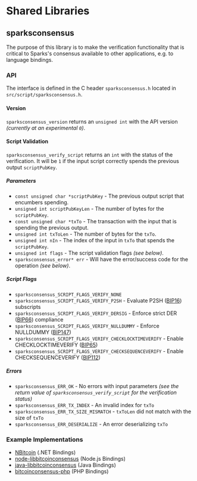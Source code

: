 Shared Libraries
================

## sparksconsensus

The purpose of this library is to make the verification functionality that is critical to Sparks's consensus available to other applications, e.g. to language bindings.

### API

The interface is defined in the C header `sparksconsensus.h` located in  `src/script/sparksconsensus.h`.

#### Version

`sparksconsensus_version` returns an `unsigned int` with the API version *(currently at an experimental `0`)*.

#### Script Validation

`sparksconsensus_verify_script` returns an `int` with the status of the verification. It will be `1` if the input script correctly spends the previous output `scriptPubKey`.

##### Parameters
- `const unsigned char *scriptPubKey` - The previous output script that encumbers spending.
- `unsigned int scriptPubKeyLen` - The number of bytes for the `scriptPubKey`.
- `const unsigned char *txTo` - The transaction with the input that is spending the previous output.
- `unsigned int txToLen` - The number of bytes for the `txTo`.
- `unsigned int nIn` - The index of the input in `txTo` that spends the `scriptPubKey`.
- `unsigned int flags` - The script validation flags *(see below)*.
- `sparksconsensus_error* err` - Will have the error/success code for the operation *(see below)*.

##### Script Flags
- `sparksconsensus_SCRIPT_FLAGS_VERIFY_NONE`
- `sparksconsensus_SCRIPT_FLAGS_VERIFY_P2SH` - Evaluate P2SH ([BIP16](https://github.com/bitcoin/bips/blob/master/bip-0016.mediawiki)) subscripts
- `sparksconsensus_SCRIPT_FLAGS_VERIFY_DERSIG` - Enforce strict DER ([BIP66](https://github.com/bitcoin/bips/blob/master/bip-0066.mediawiki)) compliance
- `sparksconsensus_SCRIPT_FLAGS_VERIFY_NULLDUMMY` - Enforce NULLDUMMY ([BIP147](https://github.com/bitcoin/bips/blob/master/bip-0147.mediawiki))
- `sparksconsensus_SCRIPT_FLAGS_VERIFY_CHECKLOCKTIMEVERIFY` - Enable CHECKLOCKTIMEVERIFY ([BIP65](https://github.com/bitcoin/bips/blob/master/bip-0065.mediawiki))
- `sparksconsensus_SCRIPT_FLAGS_VERIFY_CHECKSEQUENCEVERIFY` - Enable CHECKSEQUENCEVERIFY ([BIP112](https://github.com/bitcoin/bips/blob/master/bip-0112.mediawiki))

##### Errors
- `sparksconsensus_ERR_OK` - No errors with input parameters *(see the return value of `sparksconsensus_verify_script` for the verification status)*
- `sparksconsensus_ERR_TX_INDEX` - An invalid index for `txTo`
- `sparksconsensus_ERR_TX_SIZE_MISMATCH` - `txToLen` did not match with the size of `txTo`
- `sparksconsensus_ERR_DESERIALIZE` - An error deserializing `txTo`

### Example Implementations
- [NBitcoin](https://github.com/NicolasDorier/NBitcoin/blob/master/NBitcoin/Script.cs#L814) (.NET Bindings)
- [node-libbitcoinconsensus](https://github.com/bitpay/node-libbitcoinconsensus) (Node.js Bindings)
- [java-libbitcoinconsensus](https://github.com/dexX7/java-libbitcoinconsensus) (Java Bindings)
- [bitcoinconsensus-php](https://github.com/Bit-Wasp/bitcoinconsensus-php) (PHP Bindings)

